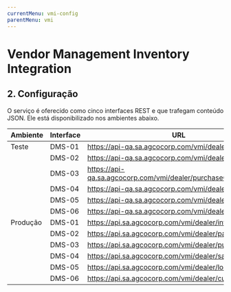 ```yaml
---
currentMenu: vmi-config
parentMenu: vmi
---
```


# Vendor Management Inventory Integration

## 2. Configuração
O serviço é oferecido como cinco interfaces REST e que trafegam conteúdo JSON. Ele está disponibilizado nos ambientes abaixo.


| Ambiente	| Interface	| URL |
| --------- | --------- | --- |
| Teste |DMS-01| https://api-qa.sa.agcocorp.com/vmi/dealer/inventory|
| |DMS-02|	https://api-qa.sa.agcocorp.com/vmi/dealer/parts|
| |DMS-03|  https://api-qa.sa.agcocorp.com/vmi/dealer/purchaseOrders|
| |DMS-04|	https://api-qa.sa.agcocorp.com/vmi/dealer/sales|
| |DMS-05|	https://api-qa.sa.agcocorp.com/vmi/dealer/lostSales|
| |DMS-06|	https://api-qa.sa.agcocorp.com/vmi/dealer/customer|
|Produção|DMS-01|	https://api.sa.agcocorp.com/vmi/dealer/inventory|
| |DMS-02|	https://api.sa.agcocorp.com/vmi/dealer/parts|
| |DMS-03|	https://api.sa.agcocorp.com/vmi/dealer/purchaseOrders|
| |DMS-04|	https://api.sa.agcocorp.com/vmi/dealer/sales|
| |DMS-05|	https://api.sa.agcocorp.com/vmi/dealer/lostSales|
| |DMS-06|	https://api.sa.agcocorp.com/vmi/dealer/customer|
